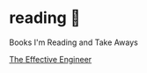 # reading 📖
Books I'm Reading and Take Aways 

[The Effective Engineer](https://github.com/alexmgrant/reading/blob/main/the_effective_engineer.md)
